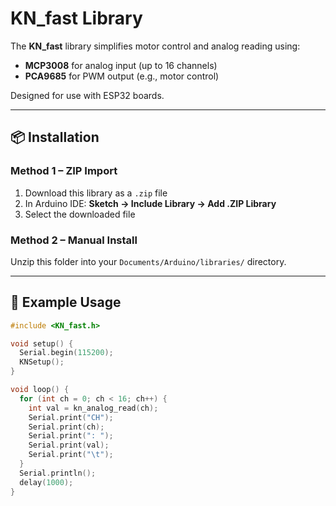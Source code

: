 # KN_fast Library

The **KN_fast** library simplifies motor control and analog reading using:
- **MCP3008** for analog input (up to 16 channels)
- **PCA9685** for PWM output (e.g., motor control)

Designed for use with ESP32 boards.

---

## 📦 Installation

### Method 1 – ZIP Import  
1. Download this library as a `.zip` file  
2. In Arduino IDE: **Sketch → Include Library → Add .ZIP Library**  
3. Select the downloaded file

### Method 2 – Manual Install  
Unzip this folder into your `Documents/Arduino/libraries/` directory.

---

## 🧪 Example Usage

```cpp
#include <KN_fast.h>

void setup() {
  Serial.begin(115200);
  KNSetup();
}

void loop() {
  for (int ch = 0; ch < 16; ch++) {
    int val = kn_analog_read(ch);
    Serial.print("CH");
    Serial.print(ch);
    Serial.print(": ");
    Serial.print(val);
    Serial.print("\t");
  }
  Serial.println();
  delay(1000);
}
```